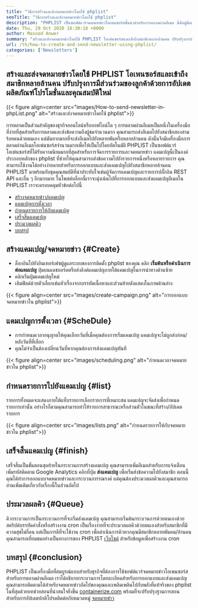 ```yaml
---
title: "วิธีการสร้างและส่งจดหมายข่าวโดยใช้ phplist" 
seoTitle: "วิธีการสร้างและส่งจดหมายข่าวโดยใช้ phplist" 
description: "PHPLIST เป็นซอฟต์แวร์จดหมายข่าวโอเพนซอร์สชั้นนำสำหรับการตลาดผ่านอีเมล นี่คือคู่มือผู้เริ่มต้นสำหรับการสร้างและส่งแคมเปญจดหมายข่าว" 
date: Thu, 29 Oct 2020 18:30:18 +0000
author: Masood Anwer
summary: "สร้างและส่งจดหมายข่าวโดยใช้ PHPLIST โอเพ่นซอร์สและเข้าถึงสมาชิกหลายล้านคน ปรับปรุงการมีส่วนร่วมของลูกค้าด้วยการอัปเดตผลิตภัณฑ์โปรโมชั่นและคุณสมบัติใหม่" 
url: /th/how-to-create-and-send-newsletter-using-phplist/
categories: ['Newsletters']
---
```


## สร้างและส่งจดหมายข่าวโดยใช้ PHPLIST โอเพนซอร์สและเข้าถึงสมาชิกหลายล้านคน ปรับปรุงการมีส่วนร่วมของลูกค้าด้วยการอัปเดตผลิตภัณฑ์โปรโมชั่นและคุณสมบัติใหม่

{{< figure align=center src="images/How-to-send-newsletter-in-phpList.png" alt="สร้างและส่งจดหมายข่าวโดยใช้ phplist">}}

การตลาดเป็นส่วนสำคัญของธุรกิจออนไลน์หรือออฟไลน์ใด ๆ การตลาดผ่านอีเมลเป็นหนึ่งในเครื่องมือที่ง่ายที่สุดสำหรับการตลาดและส่งข้อความถึงผู้ชมจำนวนมาก คุณสามารถส่งอีเมลไปยังสมาชิกสองสามร้อยคนด้วยตนเอง แต่มันยากมากที่จะส่งอีเมลไปยังหลายพันหรือหลายล้านคน ดังนั้นจึงมีเครื่องมือการตลาดผ่านอีเมลโอเพ่นซอร์สจำนวนมากเพื่อให้เป็นไปโดยอัตโนมัติ
PHPLIST เป็นซอฟต์แวร์โอเพ่นซอร์สที่ได้รับความนิยมมากที่สุดสำหรับการจัดการรายการและจดหมายข่าว แคมเปญนี้เป็นองค์ประกอบหลักของ phplist ที่ช่วยให้คุณสามารถส่งข้อความไปยังรายการหนึ่งหรือหลายรายการ คุณสามารถใช้งานได้อย่างง่ายดายสำหรับการออกแบบและส่งแคมเปญไปยังสมาชิกหลายล้านคน PHPLIST มาพร้อมกับชุดคุณสมบัติที่น่าประทับใจเช่นผู้จัดการแคมเปญและรายการปลั๊กอิน REST API และอื่น ๆ อีกมากมาย
ในโพสต์บล็อกนี้เราจะมุ่งเน้นไปที่การออกแบบและส่งแคมเปญอีเมลใน PHPLIST เราจะครอบคลุมหัวข้อต่อไปนี้
  * [สร้างจดหมายข่าว/แคมเปญ][2]
  * [แคมเปญการตั้งเวลา][3]
  * [กำหนดรายการให้กับแคมเปญ][4]
  * [เสร็จสิ้นแคมเปญ][5]
  * [ประมวลผลคิว][6]
  * [บทสรุป][7]

## **สร้างแคมเปญ/จดหมายข่าว**    {#Create}
  * ล็อกอินไปยังอินเทอร์เฟซผู้ดูแลระบบของการติดตั้ง phplist ของคุณ คลิก **เริ่มต้นหรือดำเนินการต่อแคมเปญ**  ปุ่มบนแดชบอร์ดหรือส่งลิงค์แคมเปญภายใต้แคมเปญในการนำทางด้านซ้าย
  * คลิกเริ่มปุ่มแคมเปญใหม่
  * เติมฟิลด์ด้วยตัวเลือกเช่นหัวเรื่องจากบรรทัดเนื้อหาและส่วนท้ายดังแสดงในภาพด้านล่าง

{{< figure align=center src="images/create-campaign.png" alt="การออกแบบจดหมายข่าวใน phplist">}}


## **แคมเปญการตั้งเวลา**    {#ScheDule}
  * การกำหนดเวลาอนุญาตให้คุณเลือกวันที่เมื่อคุณต้องการเริ่มแคมเปญ แคมเปญจะไม่ถูกส่งก่อน/หลังวันที่ที่เลือก
  * คุณไม่จำเป็นต้องเปลี่ยนวันที่หากคุณต้องการส่งแคมเปญทันที

{{< figure align=center src="images/scheduling.png" alt="กำหนดเวลาจดหมายข่าวใน phplist">}}


## **กำหนดรายการไปยังแคมเปญ**    {#list}
รายการทั้งหมดจะแสดงภายใต้แท็บรายการเลือกรายการที่เหมาะสม แคมเปญจะจัดส่งเพื่อกำหนดรายการเท่านั้น อย่างไรก็ตามคุณสามารถทำให้รายการสาธารณะหรือส่วนตัวในขณะที่สร้าง/อัปเดตรายการ

{{< figure align=center src="images/lists.png" alt="กำหนดรายการให้กับจดหมายข่าวใน phplist">}}


## **เสร็จสิ้นแคมเปญ**    {#finish}
เสร็จสิ้นเป็นขั้นตอนสุดท้ายในกระบวนการสร้างแคมเปญ คุณสามารถเพิ่มอีเมลสำหรับการแจ้งเตือนเพิ่มรหัสติดตาม Google Analytics คลิกที่ปุ่ม **ส่งแคมเปญ**  เพื่อเริ่มส่งข้อความไปยังสมาชิก ตอนนี้คุณได้ทำการออกแบบจดหมายข่าวและกระบวนการรณรงค์ แต่คุณต้องประมวลผลคิวและคุณสามารถอ่านเพิ่มเติมเกี่ยวกับเรื่องนี้ในส่วนถัดไป

## **ประมวลผลคิว**    {#Queue}
คิวกระบวนการเป็นกระบวนการที่จะเริ่มส่งแคมเปญ คุณสามารถเริ่มต้นกระบวนการด้วยตนเองด้วยสคริปต์บรรทัดคำสั่งหรือสร้างงาน cron เป็นเรื่องง่ายที่จะประมวลผลคิวด้วยตนเองสำหรับสมาชิกที่มีความสุขไม่กี่คน แต่เป็นการดีที่จะใช้งาน cron เพื่อดำเนินการคิวหากคุณมีสมาชิกหลายพันคน/ล้านคน คุณสามารถเยี่ยมชมอย่างเป็นทางการของ PHPLIST [เว็บไซต์][8] สำหรับข้อมูลเพื่อสร้างงาน cron

## **บทสรุป**    {#conclusion}
PHPLIST เป็นเครื่องมือที่สมบูรณ์แบบสำหรับธุรกิจที่ต้องการใช้ซอฟต์แวร์จดหมายข่าวโอเพนซอร์สสำหรับการตลาดผ่านอีเมล เราได้อธิบายกระบวนการโดยละเอียดสำหรับการออกแบบและส่งแคมเปญ คุณสามารถติดตามได้สำหรับจดหมายข่าวถัดไปของคุณและเพลิดเพลินไปกับพลังที่แท้จริงของ phplist
ในที่สุดด้วยบทช่วยสอนที่น่าสนใจยิ่งขึ้น [containerize.com][9] พร้อมที่จะปรับปรุงฐานการสอน สำหรับการอัปเดตปกติโปรดติดต่อกับหมวดหมู่ [จดหมายข่าว][10]

  
[1]: https://products.containerize.com/newsletter/phplist
[2]: #create
[3]: #schedule
[4]: #list
[5]: #finish
[6]: #queue
[7]: #conclusion
[8]: https://www.phplist.org/manual/books/phplist-manual/page/setting-up-your-cron
[9]: https://containerize.com
[10]: https://blog.containerize.com/category/newsletter/
